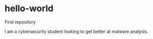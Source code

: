 # hello-world
First repository

I am a cybersecurity student looking to get better at malware analysis.
